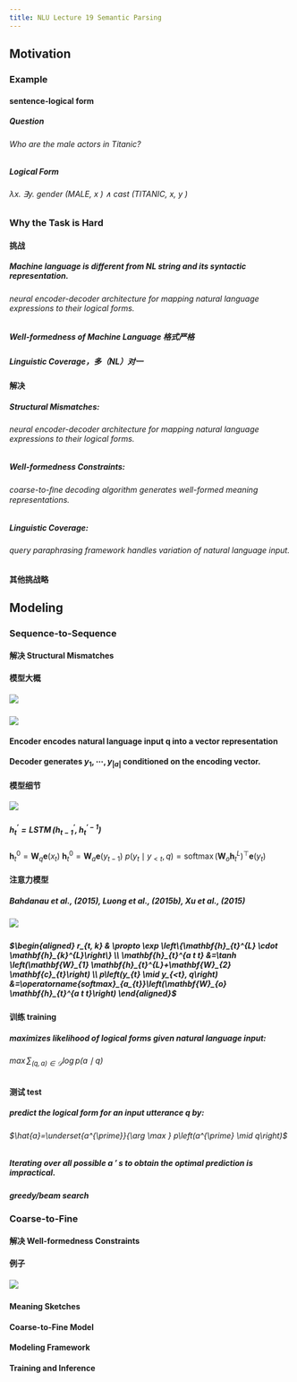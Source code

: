 ```yaml
---
title: NLU Lecture 19 Semantic Parsing
---
```


## Motivation
### Example
#### sentence-logical form
##### Question
###### Who are the male actors in Titanic?
##### Logical Form
###### λx. ∃y. gender (MALE, x ) ∧ cast (TITANIC, x, y )
### Why the Task is Hard
#### 挑战
##### Machine language is different from NL string and its syntactic representation.
###### neural encoder-decoder architecture for mapping natural language expressions to their logical forms.
##### Well-formedness of Machine Language 格式严格
##### Linguistic Coverage，多（NL）对一
#### 解决
##### Structural Mismatches:
###### neural encoder-decoder architecture for mapping natural language expressions to their logical forms.
##### Well-formedness Constraints:
###### coarse-to-ﬁne decoding algorithm generates well-formed meaning representations.
##### Linguistic Coverage:
###### query paraphrasing framework handles variation of natural language input.
#### 其他挑战略
## Modeling
### Sequence-to-Sequence
#### 解决 Structural Mismatches
#### 模型大概
##### ![](https://gitee.com/zhang-weijian-97/pic-go-bed/raw/master/assets/20210502192725.png)
#### ![](https://gitee.com/zhang-weijian-97/pic-go-bed/raw/master/assets/20210502192827.png)
#### Encoder encodes natural language input q into a vector representation
#### Decoder generates $y_{1}, \cdots, y_{|a|}$ conditioned on the encoding vector.
#### 模型细节
##### ![](https://gitee.com/zhang-weijian-97/pic-go-bed/raw/master/assets/20210502193043.png)
##### $\mathbf{h}_{t}^{\prime}=\operatorname{LSTM}\left(\mathbf{h}_{t-1}^{\prime}, \mathbf{h}_{t}^{\prime-1}\right)$
$\mathbf{h}_{t}^{0}=\mathbf{W}_{q} \mathbf{e}\left(x_{t}\right)$
$\mathbf{h}_{t}^{0}=\mathbf{W}_{a} \mathbf{e}\left(y_{t-1}\right)$
$p\left(y_{t} \mid y_{<t}, q\right)=\operatorname{softmax}\left(\mathbf{W}_{o} \mathbf{h}_{t}^{L}\right)^{\top} \mathbf{e}\left(y_{t}\right)$
#### 注意力模型
##### Bahdanau et al., (2015), Luong et al., (2015b), Xu et al., (2015)
##### ![](https://gitee.com/zhang-weijian-97/pic-go-bed/raw/master/assets/20210502193128.png)
##### $\begin{aligned} r_{t, k} & \propto \exp \left\{\mathbf{h}_{t}^{L} \cdot \mathbf{h}_{k}^{L}\right\} \\ \mathbf{h}_{t}^{a t t} &=\tanh \left(\mathbf{W}_{1} \mathbf{h}_{t}^{L}+\mathbf{W}_{2} \mathbf{c}_{t}\right) \\ p\left(y_{t} \mid y_{<t}, q\right) &=\operatorname{softmax}_{a_{t}}\left(\mathbf{W}_{o} \mathbf{h}_{t}^{a t t}\right) \end{aligned}$
#### 训练 training
##### maximizes likelihood of logical forms given natural language input:
###### $\max \sum_{(q, a) \in \mathcal{D}} \log p(a \mid q)$
#### 测试 test
##### predict the logical form for an input utterance q by:
###### $\hat{a}=\underset{a^{\prime}}{\arg \max } p\left(a^{\prime} \mid q\right)$
##### Iterating over all possible a ′ s to obtain the optimal prediction is **impractical.**
##### greedy/beam search
### Coarse-to-Fine
#### 解决 Well-formedness Constraints
#### 例子
##### ![](https://gitee.com/zhang-weijian-97/pic-go-bed/raw/master/assets/20210502193650.png)
#### Meaning Sketches
#### Coarse-to-Fine Model
#### Modeling Framework
#### Training and Inference
